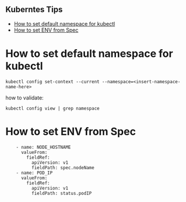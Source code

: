 Kuberntes Tips
---

- [How to set default namespace for kubectl](#how-to-set-default-namespace-for-kubectl)
- [How to set ENV from Spec](#how-to-set-env-from-spec)
# How to set default namespace for kubectl

```
kubectl config set-context --current --namespace=<insert-namespace-name-here>
```
how to validate:

```
kubectl config view | grep namespace
```

# How to set ENV from Spec

```
    - name: NODE_HOSTNAME
      valueFrom:
        fieldRef:
          apiVersion: v1
          fieldPath: spec.nodeName
    - name: POD_IP
      valueFrom:
        fieldRef:
          apiVersion: v1
          fieldPath: status.podIP

```